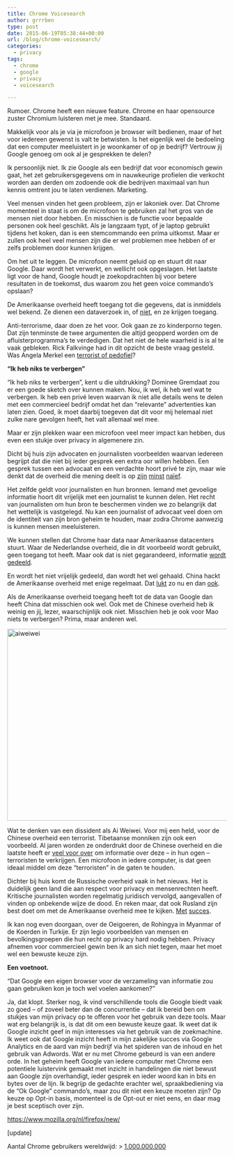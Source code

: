 ```yaml
---
title: Chrome Voicesearch
author: grrrben
type: post
date: 2015-06-19T05:38:44+00:00
url: /blog/chrome-voicesearch/
categories:
  - privacy
tags:
  - chrome
  - google
  - privacy
  - voicesearch

---
```

Rumoer. Chrome heeft een nieuwe feature. Chrome en haar opensource zuster Chromium luisteren met je mee. Standaard.

Makkelijk voor als je via je microfoon je browser wilt bedienen, maar of het voor iedereen gewenst is valt te betwisten. Is het eigenlijk wel de bedoeling dat een computer meeluistert in je woonkamer of op je bedrijf? Vertrouw jij Google genoeg om ook al je gesprekken te delen?<!--more-->

Ik persoonlijk niet. Ik zie Google als een bedrijf dat voor economisch gewin gaat, het zet gebruikersgegevens om in nauwkeurige profielen die verkocht worden aan derden om zodoende ook die bedrijven maximaal van hun kennis omtrent jou te laten verdienen. Marketing.

Veel mensen vinden het geen probleem, zijn er lakoniek over. Dat Chrome momenteel in staat is om de microfoon te gebruiken zal het gros van de mensen niet door hebben. En misschien is de functie voor bepaalde personen ook heel geschikt. Als je langzaam typt, of je laptop gebruikt tijdens het koken, dan is een stemcommando een prima uitkomst. Maar er zullen ook heel veel mensen zijn die er wel problemen mee hebben of er zelfs problemen door kunnen krijgen.

Om het uit te leggen. De microfoon neemt geluid op en stuurt dit naar Google. Daar wordt het verwerkt, en wellicht ook opgeslagen. Het laatste ligt voor de hand, Google houdt je zoekopdrachten bij voor betere resultaten in de toekomst, dus waarom zou het geen voice commando’s opslaan?

De Amerikaanse overheid heeft toegang tot die gegevens, dat is inmiddels wel bekend. Ze dienen een dataverzoek in, of [niet][1], en ze krijgen toegang.

Anti-terrorisme, daar doen ze het voor. Ook gaan ze zo kinderporno tegen. Dat zijn tenminste de twee argumenten die altijd geopperd worden om de afluisterprogramma’s te verdedigen. Dat het niet de hele waarheid is is al te vaak gebleken. Rick Falkvinge had in dit opzicht de beste vraag gesteld. Was Angela Merkel een [terrorist of pedofiel][2]?

**“Ik heb niks te verbergen”**

“Ik heb niks te verbergen”, kent u die uitdrukking? Dominee Gremdaat zou er een goede sketch over kunnen maken. Nou, ik wel, ik heb wel wat te verbergen. Ik heb een privé leven waarvan ik niet alle details wens te delen met een commercieel bedrijf omdat het dan “relevante” advertenties kan laten zien. Goed, ik moet daarbij toegeven dat dit voor mij helemaal niet zulke nare gevolgen heeft, het valt allemaal wel mee.

Maar er zijn plekken waar een microfoon veel meer impact kan hebben, dus even een stukje over privacy in algemenere zin.

Dicht bij huis zijn advocaten en journalisten voorbeelden waarvan iedereen begrijpt dat die niet bij ieder gesprek een extra oor willen hebben. Een gesprek tussen een advocaat en een verdachte hoort privé te zijn, maar wie denkt dat de overheid die mening deelt is op [zijn][3] [minst][4] [naïef][5].

Het zelfde geldt voor journalisten en hun bronnen. Iemand met gevoelige informatie hoort dit vrijelijk met een journalist te kunnen delen. Het recht van journalisten om hun bron te beschermen vinden we zo belangrijk dat het wettelijk is vastgelegd. Nu kan een journalist of advocaat veel doen om de identiteit van zijn bron geheim te houden, maar zodra Chrome aanwezig is kunnen mensen meeluisteren.

We kunnen stellen dat Chrome haar data naar Amerikaanse datacenters stuurt. Waar de Nederlandse overheid, die in dit voorbeeld wordt gebruikt, geen toegang tot heeft. Maar ook dat is niet gegarandeerd, informatie [wordt][6] [gedeeld][7].

En wordt het niet vrijelijk gedeeld, dan wordt het wel gehaald. China hackt de Amerikaanse overheid met enige regelmaat. Dat [lukt][8] zo nu en dan [ook][9].

Als de Amerikaanse overheid toegang heeft tot de data van Google dan heeft China dat misschien ook wel. Ook met de Chinese overheid heb ik weinig en jij, lezer, waarschijnlijk ook niet. Misschien heb je ook voor Mao niets te verbergen? Prima, maar anderen wel.

[<img class="alignnone size-large wp-image-13" src="https://www.atog.nl/wp-content/uploads/2015/08/aiweiwei-1024x683.jpg" alt="aiweiwei" width="660" height="440" srcset="https://atog.nl/wp-content/uploads/2015/08/aiweiwei-1024x683.jpg 1024w, https://atog.nl/wp-content/uploads/2015/08/aiweiwei-300x200.jpg 300w" sizes="(max-width: 660px) 100vw, 660px" />][10]

Wat te denken van een dissident als Ai Weiwei. Voor mij een held, voor de Chinese overheid een terrorist. Tibetaanse monniken zijn ook een voorbeeld. Al jaren worden ze onderdrukt door de Chinese overheid en die laatste heeft er [veel voor over][11] om informatie over deze – in hun ogen – terroristen te verkrijgen. Een microfoon in iedere computer, is dat geen ideaal middel om deze “terroristen” in de gaten te houden.

Dichter bij huis komt de Russische overheid vaak in het nieuws. Het is duidelijk geen land die aan respect voor privacy en mensenrechten heeft. Kritische journalisten worden regelmatig juridisch vervolgd, aangevallen of vinden op onbekende wijze de dood. En reken maar, dat ook Rusland zijn best doet om met de Amerikaanse overheid mee te kijken. [Met][12] [succes][13].

Ik kan nog even doorgaan, over de Oeigoeren, de Rohingya in Myanmar of de Koerden in Turkije. Er zijn legio voorbeelden van mensen en bevolkingsgroepen die hun recht op privacy hard nodig hebben. Privacy afnemen voor commercieel gewin ben ik an sich niet tegen, maar het moet wel een bewuste keuze zijn.

**Een voetnoot.**

“Dat Google een eigen browser voor de verzameling van informatie zou gaan gebruiken kon je toch wel voelen aankomen?”
  
Ja, dat klopt. Sterker nog, ik vind verschillende tools die Google biedt vaak zo goed – of zoveel beter dan de concurrentie – dat ik bereid ben om stukjes van mijn privacy op te offeren voor het gebruik van deze tools. Maar wat erg belangrijk is, is dat dit om een bewuste keuze gaat. Ik weet dat ik Google inzicht geef in mijn interesses via het gebruik van de zoekmachine. Ik weet ook dat Google inzicht heeft in mijn zakelijke succes via Google Analytics en de aard van mijn bedrijf via het spideren van de inhoud en het gebruik van Adwords. Wat er nu met Chrome gebeurd is van een andere orde. In het geheim heeft Google van iedere computer met Chrome een potentiele luistervink gemaakt met inzicht in handelingen die niet bewust aan Google zijn overhandigt, ieder gesprek en ieder woord kan in bits en bytes over de lijn. Ik begrijp de gedachte erachter wel, spraakbediening via de “Ok Google” commando’s, maar zou dit niet een keuze moeten zijn? Op keuze op Opt-in basis, momenteel is de Opt-out er niet eens, en daar mag je best sceptisch over zijn.

<https://www.mozilla.org/nl/firefox/new/>

[update]

Aantal Chrome gebruikers wereldwijd: > [1.000.000.000][14]

 [1]: http://www.theguardian.com/world/2013/jun/20/fisa-court-nsa-without-warrant
 [2]: http://falkvinge.net/2013/10/30/so-was-angela-merkel-a-terrorist-or-a-pedophile/
 [3]: http://nos.nl/artikel/2009590-advocaten-afgeluisterd-door-aivd.html
 [4]: http://www.volkskrant.nl/dossier-archief/gesprekken-advocaat-en-verdachte-afgeluisterd~a439100/
 [5]: http://www.telegraaf.nl/binnenland/22911508/___MIVD_luistert_stiekem_af___.html
 [6]: http://nos.nl/op3/artikel/678392-rechter-aivd-mag-info-van-nsa-krijgen.html
 [7]: http://tweakers.net/nieuws/94141/minister-gebruik-van-door-nsa-aangereikte-data-bij-aivd-en-mivd-is-rechtmatig.html
 [8]: http://www.latimes.com/nation/la-na-government-data-breach-20150616-story.html
 [9]: http://www.wired.com/2015/06/course-china-russia-snowden-documents/
 [10]: https://www.atog.nl/wp-content/uploads/2015/08/aiweiwei.jpg
 [11]: http://www.trouw.nl/tr/nl/4496/Buitenland/article/detail/3842071/2015/02/01/China-beloont-tips-over-terreur-in-Tibet-met-40-duizend-euro.dhtml
 [12]: http://edition.cnn.com/2015/03/10/politics/state-department-hack-worst-ever/index.html
 [13]: http://www.forbes.com/sites/thomasbrewster/2015/04/08/russians-hacked-white-house-cnn/
 [14]: http://venturebeat.com/2015/05/28/google-chrome-now-has-over-1-billion-users/